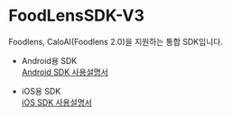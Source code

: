 # FoodLensSDK-V3

Foodlens, CaloAI(Foodlens 2.0)을 지원하는 통합 SDK입니다.

- Android용 SDK  
  [Android SDK 사용설명서](Android/)


- iOS용 SDK  
  [iOS SDK 사용설명서](IOS/)
